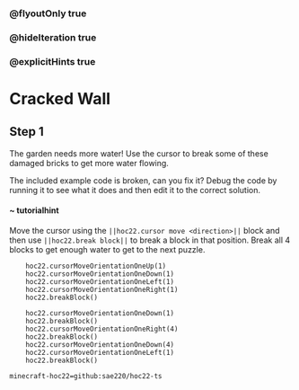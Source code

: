 ### @flyoutOnly true
### @hideIteration true
### @explicitHints true


# Cracked Wall

## Step 1
The garden needs more water! Use the cursor to break some of these damaged bricks to get more water flowing.

The included example code is broken, can you fix it? Debug the code by running it to see what it does and then edit it to the correct solution.

#### ~ tutorialhint 
Move the cursor using the ``||hoc22.cursor move <direction>||`` block and then use ``||hoc22.break block||`` to break a block in that position. Break all 4 blocks to get enough water to get to the next puzzle. 



```ghost
    hoc22.cursorMoveOrientationOneUp(1)
    hoc22.cursorMoveOrientationOneDown(1)
    hoc22.cursorMoveOrientationOneLeft(1)
    hoc22.cursorMoveOrientationOneRight(1)
    hoc22.breakBlock()
```
```template
    hoc22.cursorMoveOrientationOneDown(1) 
    hoc22.breakBlock()
    hoc22.cursorMoveOrientationOneRight(4) 
    hoc22.breakBlock() 
    hoc22.cursorMoveOrientationOneDown(4)
    hoc22.cursorMoveOrientationOneLeft(1)
    hoc22.breakBlock()
```
```package
minecraft-hoc22=github:sae220/hoc22-ts
```